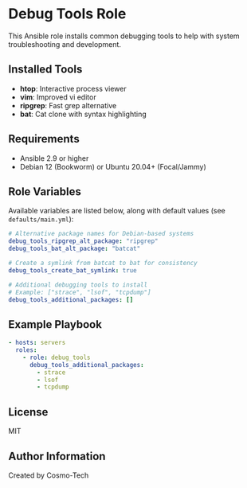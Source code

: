 # Debug Tools Role

This Ansible role installs common debugging tools to help with system troubleshooting and development.

## Installed Tools

- **htop**: Interactive process viewer
- **vim**: Improved vi editor
- **ripgrep**: Fast grep alternative
- **bat**: Cat clone with syntax highlighting

## Requirements

- Ansible 2.9 or higher
- Debian 12 (Bookworm) or Ubuntu 20.04+ (Focal/Jammy)

## Role Variables

Available variables are listed below, along with default values (see `defaults/main.yml`):

```yaml
# Alternative package names for Debian-based systems
debug_tools_ripgrep_alt_package: "ripgrep"
debug_tools_bat_alt_package: "batcat"

# Create a symlink from batcat to bat for consistency
debug_tools_create_bat_symlink: true

# Additional debugging tools to install
# Example: ["strace", "lsof", "tcpdump"]
debug_tools_additional_packages: []
```

## Example Playbook

```yaml
- hosts: servers
  roles:
    - role: debug_tools
      debug_tools_additional_packages:
        - strace
        - lsof
        - tcpdump
```

## License

MIT

## Author Information

Created by Cosmo-Tech
